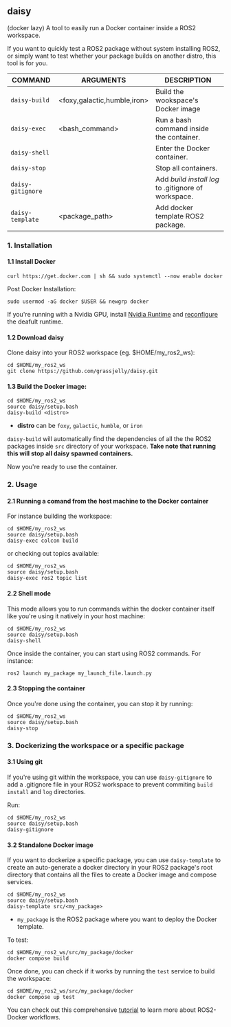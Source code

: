 ## daisy 
(docker lazy)
A tool to easily run a Docker container inside a ROS2 workspace. 

If you want to quickly test a ROS2 package without system installing ROS2, or simply want to test whether your package builds on another distro, this tool is for you.

| COMMAND           | ARGUMENTS                   | DESCRIPTION                                       |
|-------------------|-----------------------------|---------------------------------------------------|
| `daisy-build`     |  <foxy,galactic,humble,iron>| Build the wookspace's Docker image                |
| `daisy-exec`      | <bash_command>              | Run a bash command inside the container.          |
| `daisy-shell`     |                             | Enter the Docker container.                       |
| `daisy-stop`      |                             | Stop all containers.                              |
| `daisy-gitignore` |                             | Add _build_ _install_ _log_ to .gitignore of workspace. |
| `daisy-template`  | <package_path>              | Add docker template ROS2 package.                 |

### 1. Installation
#### 1.1 Install Docker
```
curl https://get.docker.com | sh && sudo systemctl --now enable docker
```
Post Docker Installation:
```
sudo usermod -aG docker $USER && newgrp docker
```
If you're running with a Nvidia GPU, install [Nvidia Runtime](https://github.com/NVIDIA/nvidia-container-runtime#installation) and [reconfigure](https://github.com/NVIDIA/nvidia-container-runtime#daemon-configuration-file) the deafult runtime.

#### 1.2 Download daisy
Clone daisy into your ROS2 workspace (eg. $HOME/my_ros2_ws):
```
cd $HOME/my_ros2_ws
git clone https://github.com/grassjelly/daisy.git
```

#### 1.3 Build the Docker image:
```
cd $HOME/my_ros2_ws
source daisy/setup.bash
daisy-build <distro>
```
- **distro** can be `foxy`, `galactic`, `humble`, or `iron`

`daisy-build` will automatically find the dependencies of all the the ROS2 packages inside `src` directory of your workspace. **Take note that running this will stop all daisy spawned containers.**

Now you're ready to use the container.

### 2. Usage

#### 2.1 Running a comand from the host machine to the Docker container

For instance building the workspace:
```
cd $HOME/my_ros2_ws
source daisy/setup.bash
daisy-exec colcon build
```
or checking out topics available:
```
cd $HOME/my_ros2_ws
source daisy/setup.bash
daisy-exec ros2 topic list
```

#### 2.2 Shell mode
This mode allows you to run commands within the docker container itself like you're using it natively in your host machine:
```
cd $HOME/my_ros2_ws
source daisy/setup.bash
daisy-shell
```
Once inside the container, you can start using ROS2 commands. For instance:
```
ros2 launch my_package my_launch_file.launch.py
```
#### 2.3 Stopping the container
Once you're done using the container, you can stop it by running:
```
cd $HOME/my_ros2_ws
source daisy/setup.bash
daisy-stop
```

### 3. Dockerizing the workspace or a specific package

#### 3.1 Using git
If you're using git within the workspace, you can use `daisy-gitignore` to add a .gitignore file in your ROS2 workspace to prevent commiting `build` `install` and `log` directories.

Run:
```
cd $HOME/my_ros2_ws
source daisy/setup.bash
daisy-gitignore
```

#### 3.2 Standalone Docker image
If you want to dockerize a specific package, you can use `daisy-template` to create an auto-generate a docker directory in your ROS2 package's root directory that contains all the files to create a Docker image and compose services.

```
cd $HOME/my_ros2_ws
source daisy/setup.bash
daisy-template src/<my_package>
```
- `my_package` is the ROS2 package where you want to deploy the Docker template.

To test:
```
cd $HOME/my_ros2_ws/src/my_package/docker
docker compose build
```

Once done, you can check if it works by running the `test` service to build the workspace:
```
cd $HOME/my_ros2_ws/src/my_package/docker
docker compose up test
```

You can check out this comprehensive [tutorial](https://roboticseabass.com/2023/07/09/updated-guide-docker-and-ros2/) to learn more about ROS2-Docker workflows.